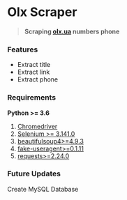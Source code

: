 
# Olx Scraper

> **Scraping [olx.ua](https://www.olx.ua/)  numbers phone** 

### Features

  - Extract title
  - Extract link
  - Extract phone

### Requirements

**Python >= 3.6** 
1.	[Chromedriver](https://chromedriver.chromium.org/)
2.	[Selenium >= 3.141.0](https://pypi.org/project/selenium/)
3.	[beautifulsoup4>=4.9.3](https://pypi.org/project/beautifulsoup4/)
4.	[fake-useragent>=0.1.11](https://pypi.org/project/fake-useragent/)
5.	[requests>=2.24.0](https://pypi.org/project/requests/)


### Future Updates
Create MySQL Database
